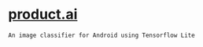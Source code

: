 <h1><a id="productai_0"></a><a href="http://product.ai">product.ai</a></h1>
<pre><code>An image classifier for Android using Tensorflow Lite</code></pre>